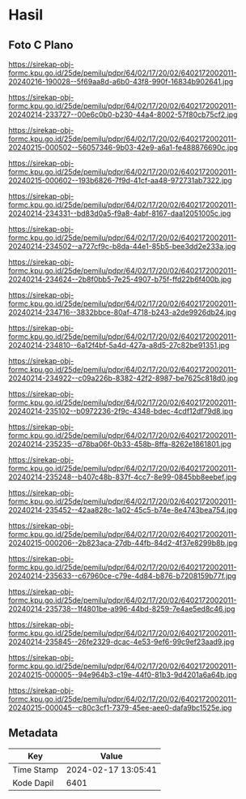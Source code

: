 # Hasil

## Foto C Plano

https://sirekap-obj-formc.kpu.go.id/25de/pemilu/pdpr/64/02/17/20/02/6402172002011-20240216-190028--5f69aa8d-a6b0-43f8-990f-16834b902641.jpg

https://sirekap-obj-formc.kpu.go.id/25de/pemilu/pdpr/64/02/17/20/02/6402172002011-20240214-233727--00e6c0b0-b230-44a4-8002-57f80cb75cf2.jpg

https://sirekap-obj-formc.kpu.go.id/25de/pemilu/pdpr/64/02/17/20/02/6402172002011-20240215-000502--56057346-9b03-42e9-a6a1-fe488876690c.jpg

https://sirekap-obj-formc.kpu.go.id/25de/pemilu/pdpr/64/02/17/20/02/6402172002011-20240215-000602--193b6826-7f9d-41cf-aa48-972731ab7322.jpg

https://sirekap-obj-formc.kpu.go.id/25de/pemilu/pdpr/64/02/17/20/02/6402172002011-20240214-234331--bd83d0a5-f9a8-4abf-8167-daa12051005c.jpg

https://sirekap-obj-formc.kpu.go.id/25de/pemilu/pdpr/64/02/17/20/02/6402172002011-20240214-234502--a727cf9c-b8da-44e1-85b5-bee3dd2e233a.jpg

https://sirekap-obj-formc.kpu.go.id/25de/pemilu/pdpr/64/02/17/20/02/6402172002011-20240214-234624--2b8f0bb5-7e25-4907-b75f-ffd22b6f400b.jpg

https://sirekap-obj-formc.kpu.go.id/25de/pemilu/pdpr/64/02/17/20/02/6402172002011-20240214-234716--3832bbce-80af-4718-b243-a2de9926db24.jpg

https://sirekap-obj-formc.kpu.go.id/25de/pemilu/pdpr/64/02/17/20/02/6402172002011-20240214-234810--6a12f4bf-5a4d-427a-a8d5-27c82be91351.jpg

https://sirekap-obj-formc.kpu.go.id/25de/pemilu/pdpr/64/02/17/20/02/6402172002011-20240214-234922--c09a226b-8382-42f2-8987-be7625c818d0.jpg

https://sirekap-obj-formc.kpu.go.id/25de/pemilu/pdpr/64/02/17/20/02/6402172002011-20240214-235102--b0972236-2f9c-4348-bdec-4cdf12df79d8.jpg

https://sirekap-obj-formc.kpu.go.id/25de/pemilu/pdpr/64/02/17/20/02/6402172002011-20240214-235235--d78ba06f-0b33-458b-8ffa-8262e1861801.jpg

https://sirekap-obj-formc.kpu.go.id/25de/pemilu/pdpr/64/02/17/20/02/6402172002011-20240214-235248--b407c48b-837f-4cc7-8e99-0845bb8eebef.jpg

https://sirekap-obj-formc.kpu.go.id/25de/pemilu/pdpr/64/02/17/20/02/6402172002011-20240214-235452--42aa828c-1a02-45c5-b74e-8e4743bea754.jpg

https://sirekap-obj-formc.kpu.go.id/25de/pemilu/pdpr/64/02/17/20/02/6402172002011-20240215-000206--2b823aca-27db-44fb-84d2-4f37e8299b8b.jpg

https://sirekap-obj-formc.kpu.go.id/25de/pemilu/pdpr/64/02/17/20/02/6402172002011-20240214-235633--c67960ce-c79e-4d84-b876-b7208159b77f.jpg

https://sirekap-obj-formc.kpu.go.id/25de/pemilu/pdpr/64/02/17/20/02/6402172002011-20240214-235738--1f4801be-a996-44bd-8259-7e4ae5ed8c46.jpg

https://sirekap-obj-formc.kpu.go.id/25de/pemilu/pdpr/64/02/17/20/02/6402172002011-20240214-235845--26fe2329-dcac-4e53-9ef6-99c9ef23aad9.jpg

https://sirekap-obj-formc.kpu.go.id/25de/pemilu/pdpr/64/02/17/20/02/6402172002011-20240215-000005--94e964b3-c19e-44f0-81b3-9d4201a6a64b.jpg

https://sirekap-obj-formc.kpu.go.id/25de/pemilu/pdpr/64/02/17/20/02/6402172002011-20240215-000045--c80c3cf1-7379-45ee-aee0-dafa9bc1525e.jpg


## Metadata

| Key        | Value               |
| ---------- | ------------------- |
| Time Stamp | 2024-02-17 13:05:41 |
| Kode Dapil | 6401                |



